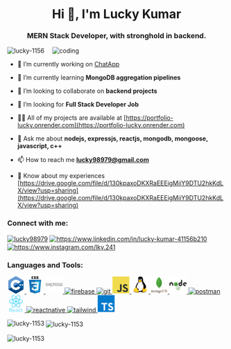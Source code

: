 <h1 align="center">Hi 👋, I'm Lucky Kumar</h1>
<h3 align="center">MERN Stack Developer, with stronghold in backend.</h3>

<img align="right" alt="coding" width="400" src="https://user-images.githubusercontent.com/55389276/140866485-8fb1c876-9a8f-4d6a-98dc-08c4981eaf70.gif">

<p align="left"> <img src="https://komarev.com/ghpvc/?username=lucky-1156&label=Profile%20views&color=0e75b6&style=flat" alt="lucky-1156" /> </p>

- 🔭 I’m currently working on [ChatApp](https://github.com/Lucky-1153/Chat-App)

- 🌱 I’m currently learning **MongoDB aggregation pipelines**

- 👯 I’m looking to collaborate on **backend projects**

- 🤝 I’m looking for **Full Stack Developer Job**

- 👨‍💻 All of my projects are available at [https://portfolio-lucky.onrender.com](https://portfolio-lucky.onrender.com)

- 💬 Ask me about **nodejs, expressjs, reactjs, mongodb, mongoose, javascript, c++**

- 📫 How to reach me **lucky98979@gmail.com**

- 📄 Know about my experiences [https://drive.google.com/file/d/130kpaxoDKXRaEEEigMiiY9DTU2hkKdLX/view?usp=sharing](https://drive.google.com/file/d/130kpaxoDKXRaEEEigMiiY9DTU2hkKdLX/view?usp=sharing)

<h3 align="left">Connect with me:</h3>
<p align="left">
<a href="https://twitter.com/lucky98979" target="blank"><img align="center" src="https://raw.githubusercontent.com/rahuldkjain/github-profile-readme-generator/master/src/images/icons/Social/twitter.svg" alt="lucky98979" height="30" width="40" /></a>
<a href="https://linkedin.com/in/https://www.linkedin.com/in/lucky-kumar-41156b210" target="blank"><img align="center" src="https://raw.githubusercontent.com/rahuldkjain/github-profile-readme-generator/master/src/images/icons/Social/linked-in-alt.svg" alt="https://www.linkedin.com/in/lucky-kumar-41156b210" height="30" width="40" /></a>
<a href="https://instagram.com/https://www.instagram.com/lky.241" target="blank"><img align="center" src="https://raw.githubusercontent.com/rahuldkjain/github-profile-readme-generator/master/src/images/icons/Social/instagram.svg" alt="https://www.instagram.com/lky.241" height="30" width="40" /></a>
</p>

<h3 align="left">Languages and Tools:</h3>
<p align="left"> <a href="https://www.w3schools.com/cpp/" target="_blank" rel="noreferrer"> <img src="https://raw.githubusercontent.com/devicons/devicon/master/icons/cplusplus/cplusplus-original.svg" alt="cplusplus" width="40" height="40"/> </a> <a href="https://www.w3schools.com/css/" target="_blank" rel="noreferrer"> <img src="https://raw.githubusercontent.com/devicons/devicon/master/icons/css3/css3-original-wordmark.svg" alt="css3" width="40" height="40"/> </a> <a href="https://expressjs.com" target="_blank" rel="noreferrer"> <img src="https://raw.githubusercontent.com/devicons/devicon/master/icons/express/express-original-wordmark.svg" alt="express" width="40" height="40"/> </a> <a href="https://firebase.google.com/" target="_blank" rel="noreferrer"> <img src="https://www.vectorlogo.zone/logos/firebase/firebase-icon.svg" alt="firebase" width="40" height="40"/> </a> <a href="https://git-scm.com/" target="_blank" rel="noreferrer"> <img src="https://www.vectorlogo.zone/logos/git-scm/git-scm-icon.svg" alt="git" width="40" height="40"/> </a> <a href="https://developer.mozilla.org/en-US/docs/Web/JavaScript" target="_blank" rel="noreferrer"> <img src="https://raw.githubusercontent.com/devicons/devicon/master/icons/javascript/javascript-original.svg" alt="javascript" width="40" height="40"/> </a> <a href="https://www.linux.org/" target="_blank" rel="noreferrer"> <img src="https://raw.githubusercontent.com/devicons/devicon/master/icons/linux/linux-original.svg" alt="linux" width="40" height="40"/> </a> <a href="https://www.mongodb.com/" target="_blank" rel="noreferrer"> <img src="https://raw.githubusercontent.com/devicons/devicon/master/icons/mongodb/mongodb-original-wordmark.svg" alt="mongodb" width="40" height="40"/> </a> <a href="https://nodejs.org" target="_blank" rel="noreferrer"> <img src="https://raw.githubusercontent.com/devicons/devicon/master/icons/nodejs/nodejs-original-wordmark.svg" alt="nodejs" width="40" height="40"/> </a> <a href="https://postman.com" target="_blank" rel="noreferrer"> <img src="https://www.vectorlogo.zone/logos/getpostman/getpostman-icon.svg" alt="postman" width="40" height="40"/> </a> <a href="https://reactjs.org/" target="_blank" rel="noreferrer"> <img src="https://raw.githubusercontent.com/devicons/devicon/master/icons/react/react-original-wordmark.svg" alt="react" width="40" height="40"/> </a> <a href="https://reactnative.dev/" target="_blank" rel="noreferrer"> <img src="https://reactnative.dev/img/header_logo.svg" alt="reactnative" width="40" height="40"/> </a> <a href="https://tailwindcss.com/" target="_blank" rel="noreferrer"> <img src="https://www.vectorlogo.zone/logos/tailwindcss/tailwindcss-icon.svg" alt="tailwind" width="40" height="40"/> </a> <a href="https://www.typescriptlang.org/" target="_blank" rel="noreferrer"> <img src="https://raw.githubusercontent.com/devicons/devicon/master/icons/typescript/typescript-original.svg" alt="typescript" width="40" height="40"/> </a> </p>
<p><img align="left" src="https://github-readme-stats.vercel.app/api/top-langs?username=lucky-1153&show_icons=true&locale=en&layout=compact" alt="lucky-1153" /></p>

<p>&nbsp;<img align="center" src="https://github-readme-stats.vercel.app/api?username=lucky-1153&show_icons=true&locale=en" alt="lucky-1153" /></p>

<p><img align="center" src="https://github-readme-streak-stats.herokuapp.com/?user=lucky-1153&" alt="lucky-1153" /></p>
